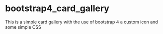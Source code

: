 # bootstrap4_card_gallery
This is a simple card gallery with the use of bootstrap 4 a custom icon and some simple CSS
